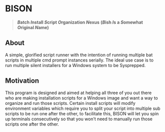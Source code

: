 # BISON
>__*B*atch *I*nstall *S*cript *O*rganization *N*exus__
>__(*B*ish *I*s a *S*omewhat *O*riginal *N*ame)__
## About
A simple, glorified script runner with the intention of running multiple bat scripts in multiple cmd prompt instances serially. The ideal use case is to run multiple silent installers for a Windows system to be Sysprepped. 

## Motivation
This program is designed and aimed at helping all three of you out there who are making installation scripts for a Windows image and want a way to organize and run those scripts. Certain install scripts will modify environment variables which require you to split your script into multiple sub scripts to be run one after the other, to facilitate this, BISON will let you spin up terminals consecutively so that you won't need to manually run those scripts one after the other.